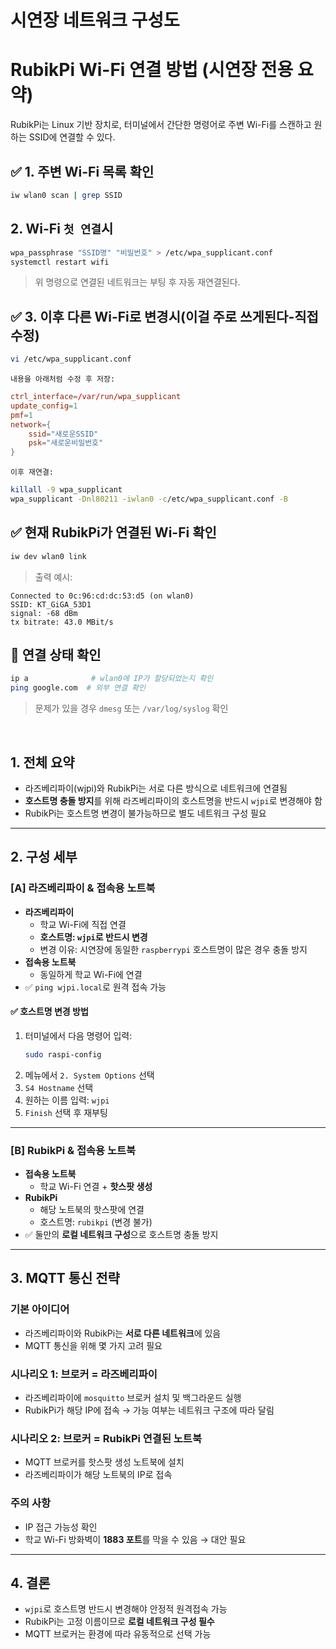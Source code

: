 # 시연장 네트워크 구성도

# RubikPi Wi-Fi 연결 방법 (시연장 전용 요약)

RubikPi는 Linux 기반 장치로, 터미널에서 간단한 명령어로 주변 Wi-Fi를 스캔하고 원하는 SSID에 연결할 수 있다.

## ✅ 1. 주변 Wi-Fi 목록 확인
```bash
iw wlan0 scan | grep SSID
```

## 2. Wi-Fi `첫 연결`시 
```bash
wpa_passphrase "SSID명" "비밀번호" > /etc/wpa_supplicant.conf
systemctl restart wifi
```

> 위 명령으로 연결된 네트워크는 부팅 후 자동 재연결된다.

## ✅ 3. 이후 다른 Wi-Fi로 변경시(이걸 주로 쓰게된다-직접 수정)
```bash
vi /etc/wpa_supplicant.conf
```

`내용을 아래처럼 수정 후 저장:`
```conf
ctrl_interface=/var/run/wpa_supplicant
update_config=1
pmf=1
network={
    ssid="새로운SSID"
    psk="새로운비밀번호"
}
```

`이후 재연결:`
```bash
killall -9 wpa_supplicant
wpa_supplicant -Dnl80211 -iwlan0 -c/etc/wpa_supplicant.conf -B
```

## ✅ 현재 RubikPi가 연결된 Wi-Fi 확인
```bash
iw dev wlan0 link
```

> 출력 예시:
```
Connected to 0c:96:cd:dc:53:d5 (on wlan0)  
SSID: KT_GiGA_53D1  
signal: -68 dBm  
tx bitrate: 43.0 MBit/s  
```

## 🔁 연결 상태 확인
```bash
ip a              # wlan0에 IP가 할당되었는지 확인
ping google.com  # 외부 연결 확인
```

> 문제가 있을 경우 `dmesg` 또는 `/var/log/syslog` 확인

<br>

## 1. 전체 요약
- 라즈베리파이(wjpi)와 RubikPi는 서로 다른 방식으로 네트워크에 연결됨
- **호스트명 충돌 방지**를 위해 라즈베리파이의 호스트명을 반드시 `wjpi`로 변경해야 함
- RubikPi는 호스트명 변경이 불가능하므로 별도 네트워크 구성 필요

---

## 2. 구성 세부

### [A] 라즈베리파이 & 접속용 노트북
- **라즈베리파이**
  - 학교 Wi-Fi에 직접 연결
  - **호스트명: `wjpi`로 반드시 변경**
  - 변경 이유: 시연장에 동일한 `raspberrypi` 호스트명이 많은 경우 충돌 방지
- **접속용 노트북**
  - 동일하게 학교 Wi-Fi에 연결
- ✅ `ping wjpi.local`로 원격 접속 가능

#### ✅ 호스트명 변경 방법
1. 터미널에서 다음 명령어 입력:
   ```bash
   sudo raspi-config
   ```
2. 메뉴에서 `2. System Options` 선택
3. `S4 Hostname` 선택
4. 원하는 이름 입력: `wjpi`
5. `Finish` 선택 후 재부팅

---

### [B] RubikPi & 접속용 노트북
- **접속용 노트북**
  - 학교 Wi-Fi 연결 + **핫스팟 생성**
- **RubikPi**
  - 해당 노트북의 핫스팟에 연결
  - 호스트명: `rubikpi` (변경 불가)
- ✅ 둘만의 **로컬 네트워크 구성**으로 호스트명 충돌 방지

---

## 3. MQTT 통신 전략

### 기본 아이디어
- 라즈베리파이와 RubikPi는 **서로 다른 네트워크**에 있음
- MQTT 통신을 위해 몇 가지 고려 필요

### 시나리오 1: 브로커 = 라즈베리파이
- 라즈베리파이에 `mosquitto` 브로커 설치 및 백그라운드 실행
- RubikPi가 해당 IP에 접속 → 가능 여부는 네트워크 구조에 따라 달림

### 시나리오 2: 브로커 = RubikPi 연결된 노트북
- MQTT 브로커를 핫스팟 생성 노트북에 설치
- 라즈베리파이가 해당 노트북의 IP로 접속

### 주의 사항
- IP 접근 가능성 확인
- 학교 Wi-Fi 방화벽이 **1883 포트**를 막을 수 있음 → 대안 필요

---

## 4. 결론
- `wjpi`로 호스트명 반드시 변경해야 안정적 원격접속 가능
- RubikPi는 고정 이름이므로 **로컬 네트워크 구성 필수**
- MQTT 브로커는 환경에 따라 유동적으로 선택 가능
